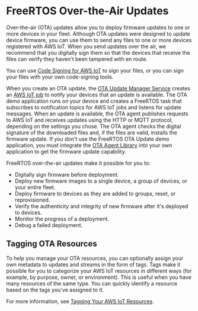# FreeRTOS Over\-the\-Air Updates<a name="freertos-ota-dev"></a>

Over\-the\-air \(OTA\) updates allow you to deploy firmware updates to one or more devices in your fleet\. Although OTA updates were designed to update device firmware, you can use them to send any files to one or more devices registered with AWS IoT\. When you send updates over the air, we recommend that you digitally sign them so that the devices that receive the files can verify they haven't been tampered with en route\.

You can use [Code Signing for AWS IoT](https://docs.aws.amazon.com/signer/latest/developerguide/Welcome.html) to sign your files, or you can sign your files with your own code\-signing tools\.

When you create an OTA update, the [OTA Update Manager Service](ota-manager.md) creates an [AWS IoT job](https://docs.aws.amazon.com/iot/latest/developerguide/iot-jobs.html) to notify your devices that an update is available\. The OTA demo application runs on your device and creates a FreeRTOS task that subscribes to notification topics for AWS IoT jobs and listens for update messages\. When an update is available, the OTA agent publishes requests to AWS IoT  and receives updates  using the HTTP or MQTT protocol, depending on the settings you chose\. The OTA agent  checks the digital signature of the downloaded files and, if the files are valid, installs the firmware update\. If you don't use the FreeRTOS OTA Update demo application, you must integrate the [OTA Agent Library](ota-agent-library.md) into your own application to get the firmware update capability\. 

FreeRTOS over\-the\-air updates make it possible for you to:
+ Digitally sign firmware before deployment\.
+ Deploy new firmware images to a single device, a group of devices, or your entire fleet\.
+ Deploy firmware to devices as they are added to groups, reset, or reprovisioned\.
+ Verify the authenticity and integrity of new firmware after it's deployed to devices\.
+ Monitor the progress of a deployment\.
+ Debug a failed deployment\.

## Tagging OTA Resources<a name="ota-tagging"></a>

To help you manage your OTA resources, you can optionally assign your own metadata to updates and streams in the form of tags\. Tags make it possible for you to categorize your AWS IoT resources in different ways \(for example, by purpose, owner, or environment\)\. This is useful when you have many resources of the same type\. You can quickly identify a resource based on the tags you've assigned to it\.

For more information, see [Tagging Your AWS IoT Resources](https://docs.aws.amazon.com/iot/latest/developerguide/tagging-iot.html)\.